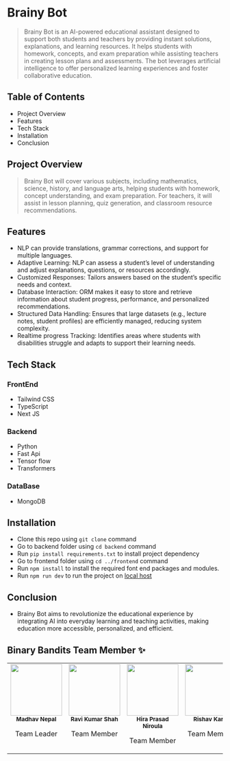 # Brainy Bot

>Brainy Bot is an AI-powered educational assistant designed to support both students and teachers by providing instant solutions, explanations, and learning resources. It helps students with homework, concepts, and exam preparation while assisting teachers in creating lesson plans and assessments. The bot leverages artificial intelligence to offer personalized learning experiences and foster collaborative education.

## Table of Contents
- Project Overview
- Features
- Tech Stack
- Installation
- Conclusion

## Project Overview

>Brainy Bot will cover various subjects, including mathematics, science, history, and language arts, helping students with homework, concept understanding, and exam preparation. For teachers, it will assist in lesson planning, quiz generation, and classroom resource recommendations.

## Features

-  NLP can provide translations, grammar corrections, and support for multiple languages.
- Adaptive Learning: NLP can assess a student’s level of understanding and adjust explanations, questions, or    resources accordingly.
- Customized Responses: Tailors answers based on the student’s specific needs and context.
- Database Interaction: ORM makes it easy to store and retrieve information about student progress, performance, and personalized recommendations.
- Structured Data Handling: Ensures that large datasets (e.g., lecture notes, student profiles) are efficiently managed, reducing system complexity.
- Realtime progress Tracking: Identifies areas where students with disabilities struggle and adapts to support their learning needs.

## Tech Stack
### FrontEnd 
- Tailwind CSS
- TypeScript
- Next JS
### Backend
- Python
- Fast Api
- Tensor flow
- Transformers
### DataBase
- MongoDB
## Installation
- Clone this repo using `git clone` command
- Go to backend folder using `cd backend` command
- Run `pip install requirements.txt` to install project dependency
- Go to frontend folder using `cd ../frontend` command
- Run `npm install` to install the required font end packages and modules.
- Run `npm run dev` to run the project on [local host](http://localhost:3000/)
## Conclusion
- Brainy Bot aims to revolutionize the educational experience by integrating AI into everyday learning and teaching activities, making education more accessible, personalized, and efficient.

## Binary Bandits Team Member ✨
<table>
  <tbody>
    <tr>
      <td align="center" valign="top" width="25%"><img src="https://avatars.githubusercontent.com/u/164827904?v=4" width="120px"/><br /><sub><b>Madhav Nepal</b></sub></a><br /><p>Team Leader</p></td>
      <td align="center" valign="top" width="25%"><img src="https://avatars.githubusercontent.com/u/145834199?v=4" width="120px"/><br /><sub><b>Ravi Kumar Shah</b></sub></a><br /><p>Team Member</p></td>
      <td align="center" valign="top" width="25%"><img src="https://avatars.githubusercontent.com/u/130172491?v=4" width="120px"/><br /><sub><b>Hira Prasad Niroula</b></sub></a><br /><p>Team Member</p></td>
      <td align="center" valign="top" width="25%"><img src="https://avatars.githubusercontent.com/u/159796540?v=4" width="120px"/><br /><sub><b>Rishav Karki</b></sub></a><br /><p>Team Member</p></td>
</tbody>
</table>